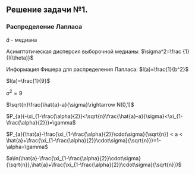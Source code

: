 ## Решение задачи №1.
### Распределение Лапласа
$\hat{a}$ - медиана

Асимптотическая дисперсия выборочной медианы: $\sigma^2=\frac {1} {I(\theta)}$

Информация Фишера для распределения Лапласа:
$I(a)=\frac{1}{b^2}$

$I(a)=\frac{1}{9}$

$\sigma^2=9$

$\sqrt{n}\frac{\hat{a}-a}{\sigma}\rightarrow N(0,1)$

$P_{a}(-\xi_{1-\frac{\alpha}{2}}<\sqrt{n}\frac{\hat{a}-a}{\sigma}<\xi_{1-\frac{\alpha}{2}})=\gamma$

$P_{a}(\hat{a}-\frac{\xi_{1-\frac{\alpha}{2}}\cdot\sigma}{\sqrt{n}} < a < \hat{a}+\frac{\xi_{1-\frac{\alpha}{2}}\cdot\sigma}{\sqrt{n}})=1-\alpha=\gamma$

$a\in(\hat{a}-\frac{\xi_{1-\frac{\alpha}{2}}\cdot\sigma}{\sqrt{n}},\hat{a}+\frac{\xi_{1-\frac{\alpha}{2}}\cdot\sigma}{\sqrt{n}})$
